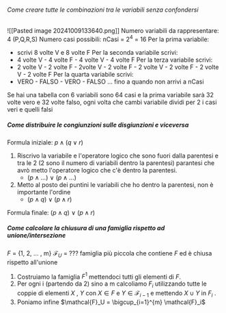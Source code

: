 ###### Come creare tutte le combinazioni tra le variabili senza confondersi
![[Pasted image 20241009133640.png]]
Numero variabili da rappresentare: 4 (P,Q,R,S)
Numero casi possibili: nCasi = $2^4$ = $16$
Per la prima variabile:
- scrivi 8 volte V e 8 volte F
Per la seconda variabile scrivi: 
- 4 volte V -  4 volte F - 4 volte V - 4 volte F
Per la terza variabile scrivi: 
- 2 volte V -  2 volte F - 2volte V - 2 volte F - 2 volte V -  2 volte F - 2 volte V - 2 volte F
Per la quarta variabile scrivi: 
- VERO - FALSO - VERO - FALSO … fino a quando non arrivi a nCasi 

Se hai una tabella con 6 variabili sono 64 casi e la prima variabile sarà 32 volte vero e 32 volte falso, ogni volta che cambi variabile dividi per 2 i casi veri e quelli falsi



##### Come distribuire le congiunzioni sulle disgiunzioni e viceversa
Formula iniziale: $p ∧ (q ∨ r )$

1. Riscrivo la variabile e l'operatore logico che sono fuori dalla parentesi e tra le 2 (2 sono il numero di variabili dentro la parentesi) parantesi che avrò metto l'operatore logico che c'è dentro la parentesi.
	- ($p ∧ ...$) ∨ ($p∧...$)
2. Metto al posto dei puntini le variabili che ho dentro la parentesi, non è importante l'ordine
	-  ($p ∧ q$) ∨ ($p∧r$)

Formula finale: ($p ∧ q$) ∨ ($p∧r$)

##### Come calcolare la chiusura di una famiglia rispetto ad unione/intersezione
$F$  = {1, 2, … , m}
$\mathcal{F}_U$ = ??? famiglia più piccola che contiene $F$ ed è chiusa rispetto all'unione
1. Costruiamo la famiglia $F^1$ mettendoci tutti gli elementi di $F$.
2. Per ogni i (partendo da 2) sino a m calcoliamo $F_i$ utilizzando tutte le coppie di elementi $X$ , $Y$ con $X ∈ F$ e $Y ∈ \mathcal{F}_{i-1}$ e mettendo $X ∪ Y$ in $F_i$ .
3. Poniamo infine $\mathcal{F}_U = \bigcup_{i=1}^{m} \mathcal{F}_i$ 